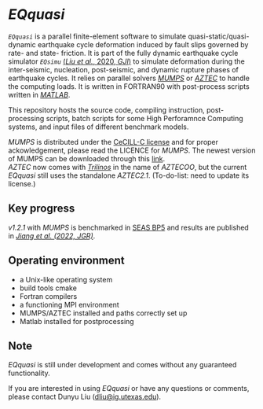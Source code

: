 *EQquasi*
=======
*```EQquasi```* is a parallel finite-element software to simulate quasi-static/quasi-dynamic earthquake cycle deformation induced by fault slips governed by rate- and state- friction. It is part of the fully dynamic earthquake cycle simulator *```EQsimu```* [(*Liu et al.*, 2020, *GJI*)](https://doi.org/10.1093/gji/ggz475) to simulate deformation during the inter-seismic, nucleation, post-seismic, and dynamic rupture phases of earthquake cycles. It relies on parallel solvers [*MUMPS*](http://mumps-solver.org) or [*AZTEC*](https://trilinos.github.io/aztecoo.html#aztec-21-foundation-for-aztecoo) to handle the computing loads. It is written in FORTRAN90 with post-process scripts written in [*MATLAB*](https://www.mathworks.com/products/matlab.html).

This repository hosts the source code, compiling instruction, post-processing scripts, batch scripts for some High Perforamnce Computing systems, and input files of different benchmark models.

*MUMPS* is distributed under the [CeCILL-C license](http://www.cecill.info/licences/Licence_CeCILL-C_V1-en.html) and for proper ackowledgement, please read the LICENCE for *MUMPS*. The newest version of MUMPS can be downloaded through this [link](http://mumps-tech.com/mumps-2/). <br/>
*AZTEC* now comes with [*Trilinos*](https://github.com/trilinos/Trilinos) in the name of *AZTECOO*, but the current *EQquasi* still uses the standalone *AZTEC2.1*. (To-do-list: need to update its license.) 

Key progress
---------------------
*v1.2.1* with *MUMPS* is benchmarked in [SEAS BP5](https://strike.scec.org/cvws/seas/benchmark_descriptions.html) and results are published in [*Jiang et al. (2022, JGR)*](https://doi.org/10.1029/2021JB023519).

Operating environment
---------------------
* a Unix-like operating system
* build tools cmake
* Fortran compilers
* a functioning MPI environment
* MUMPS/AZTEC installed and paths correctly set up
* Matlab installed for postprocessing

Note
----
*EQquasi* is still under development and comes without any guaranteed functionality.

If you are interested in using *EQquasi* or have any questions or comments, please contact Dunyu Liu (dliu@ig.utexas.edu). 
